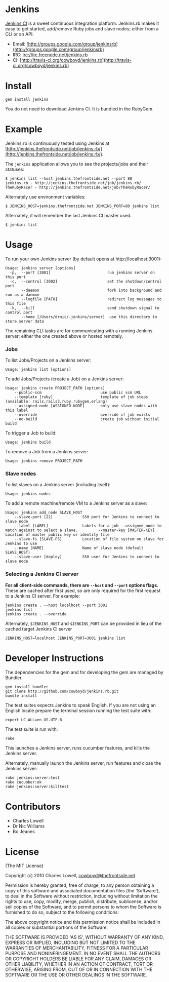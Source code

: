 Jenkins
======

[Jenkins CI](http://jenkins-ci.org/) is a sweet continuous integration
platform. Jenkins.rb makes it easy to get started, add/remove Ruby
jobs and slave nodes; either from a CLI or an API.


  * Email: [http://groups.google.com/group/jenkinsrb](http://groups.google.com/group/jenkinsrb)
  * IRC:  [irc://irc.freenode.net/jenkins.rb](irc://irc.freenode.net/jenkins.rb)
  * CI: [http://travis-ci.org/cowboyd/jenkins.rb](http://travis-ci.org/cowboyd/jenkins.rb)

Install
=======

    gem install jenkins

You do not need to download Jenkins CI. It is bundled in the RubyGem.

Example
=======

Jenkins.rb is continuously tested using Jenkins at [http://jenkins.thefrontside.net/job/jenkins.rb/](http://jenkins.thefrontside.net/job/jenkins.rb/).

The `jenkins` application allows you to see the projects/jobs and their statuses:

    $ jenkins list --host jenkins.thefrontside.net --port 80
    jenkins.rb - http://jenkins.thefrontside.net/job/jenkins.rb/
    TheRubyRacer - http://jenkins.thefrontside.net/job/TheRubyRacer/

Alternately use environment variables:

    $ JENKINS_HOST=jenkins.thefrontside.net JENKINS_PORT=80 jenkins list

Alternately, it will remember the last Jenkins CI master used.

    $ jenkins list

Usage
=====

To run your own Jenkins server (by default opens at http://localhost:3001):

    Usage: jenkins server [options]
      -p,  --port [3001]                         run jenkins server on this port
      -c,  --control [3002]                      set the shutdown/control port
           --daemon                              fork into background and run as a daemon
           --logfile [PATH]                      redirect log messages to this file
      -k,  --kill                                send shutdown signal to control port
           --home [/Users/drnic/.jenkins/server]  use this directory to store server data

The remaining CLI tasks are for communicating with a running Jenkins server; either the one created above or hosted remotely.

### Jobs

To list Jobs/Projects on a Jenkins server:

    Usage: jenkins list [options]

To add Jobs/Projects (create a Job) on a Jenkins server:

    Usage: jenkins create PROJECT_PATH [options]
        --public-scm                     	  use public scm URL
        --template [ruby]                	  template of job steps (available: rails,rails3,ruby,rubygem,erlang)
        --assigned-node [ASSIGNED-NODE]  	  only use slave nodes with this label
        --override                       	  override if job exists
        --no-build                       	  create job without initial build

To trigger a Job to build:

    Usage: jenkins build

To remove a Job from a Jenkins server:

    Usage: jenkins remove PROJECT_PATH

### Slave nodes

To list slaves on a Jenkins server (including itself):

    Usage: jenkins nodes

To add a remote machine/remote VM to a Jenkins server as a slave:

    Usage: jenkins add_node SLAVE_HOST
        --slave-port [22]          	  SSH port for Jenkins to connect to slave node
        --label [LABEL]            	  Labels for a job --assigned_node to match against to select a slave.         --master-key [MASTER-KEY]  	  Location of master public key or identity file
        --slave-fs [SLAVE-FS]      	  Location of file system on slave for Jenkins to use
        --name [NAME]              	  Name of slave node (default SLAVE_HOST)
        --slave-user [deploy]      	  SSH user for Jenkins to connect to slave node

### Selecting a Jenkins CI server

**For all client-side commands, there are `--host` and `--port` options flags.** These are cached after first used, so are only required for the first request to a Jenkins CI server. For example:

    jenkins create . --host localhost --port 3001
    jenkins list
    jenkins create . --override

Alternately, `$JENKINS_HOST` and `$JENKINS_PORT` can be provided in lieu of the cached target Jenkins CI server

    JENKINS_HOST=localhost JENKINS_PORT=3001 jenkins list


Developer Instructions
======================

The dependencies for the gem and for developing the gem are managed by Bundler.

    gem install bundler
    git clone http://github.com/cowboyd/jenkins.rb.git
    bundle install

The test suites expects Jenkins to speak English. If you are not using an
English locale prepare the terminal session running the test suite with:

    export LC_ALL=en_US.UTF-8

The test suite is run with:

    rake

This launches a Jenkins server, runs cucumber features, and kills the Jenkins server.

Alternately, manually launch the Jenkins server, run features and close the Jenkins server:

    rake jenkins:server:test
    rake cucumber:ok
    rake jenkins:server:killtest

Contributors
============

* Charles Lowell
* Dr Nic Williams
* Bo Jeanes

License
=======

(The MIT License)

Copyright (c) 2010 Charles Lowell, cowboyd@thefrontside.net

Permission is hereby granted, free of charge, to any person obtaining
a copy of this software and associated documentation files (the
'Software'), to deal in the Software without restriction, including
without limitation the rights to use, copy, modify, merge, publish,
distribute, sublicense, and/or sell copies of the Software, and to
permit persons to whom the Software is furnished to do so, subject to
the following conditions:

The above copyright notice and this permission notice shall be
included in all copies or substantial portions of the Software.

THE SOFTWARE IS PROVIDED 'AS IS', WITHOUT WARRANTY OF ANY KIND,
EXPRESS OR IMPLIED, INCLUDING BUT NOT LIMITED TO THE WARRANTIES OF
MERCHANTABILITY, FITNESS FOR A PARTICULAR PURPOSE AND NONINFRINGEMENT.
IN NO EVENT SHALL THE AUTHORS OR COPYRIGHT HOLDERS BE LIABLE FOR ANY
CLAIM, DAMAGES OR OTHER LIABILITY, WHETHER IN AN ACTION OF CONTRACT,
TORT OR OTHERWISE, ARISING FROM, OUT OF OR IN CONNECTION WITH THE
SOFTWARE OR THE USE OR OTHER DEALINGS IN THE SOFTWARE.
